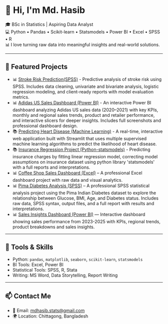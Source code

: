 # 👋 Hi, I'm Md. Hasib

🎓 BSc in Statistics | Aspiring Data Analyst  
💻 Python • Pandas • Scikit-learn • Statsmodels • Power BI • Excel • SPSS • R  
📊 I love turning raw data into meaningful insights and real-world solutions.

---

## 🚀 Featured Projects
- 📊 [Stroke Risk Prediction(SPSS)](https://github.com/mdhasibstats/stroke-risk-prediction-using-spss) - Predictive analysis of stroke risk using SPSS. Includes data cleaning, univariate and bivariate analysis, logistic regression modeling, and client-ready reports with model evaluation metrics.
- 📊 [Adidas US Sales Dashboard (Power BI)](https://github.com/mdhasibstats/Adidas-US-Sales-Dashboard) - An interactive Power BI dashboard analyzing Adidas US sales data (2020–2021) with key KPIs, monthly and regional sales trends, product and retailer performance, and interactive slicers for deeper insights. Includes full screenshots and professional dashboard design.
- 📚 [Predicting Heart Disease (Machine Learning)](https://github.com/mdhasibstats/heart-disease-ml-project) - A real-time, interactive web application built with Streamlit that uses multiple supervised machine learning algorithms to predict the likelihood of heart disease.
- 📚 [Insurance Regression Project (Python-statsmodels)](https://github.com/mdhasibstats/insurance-charges-modeling-with-statsmodels) - Predicting insurance charges by fitting linear regression model, correcting model assumptions on insurance dataset using python library 'statsmodels' with a full reports and interpretations.
- 📊 [Coffee Shop Sales Dashboard (Excel)](https://github.com/mdhasibstats/coffee-shop-dashboard) – A professional Excel dashboard project with raw data and visual analytics.
- 📊 [Pima Diabetes Analysis (SPSS)](https://github.com/mdhasibstats/pima-diabetes-spss-analysis) – A professional SPSS statistical analysis project using the Pima Indian Diabetes dataset to explore the relationship between Glucose, BMI, Age, and Diabetes status. Includes raw data, SPSS syntax, output files, and a full report with results and interpretations.
- 📊 [Sales Insights Dashboard (Power BI)](https://github.com/mdhasibstats/sales-dashboard-powerbi) — Interactive dashboard showing sales performance from 2023-2025 with KPIs, regional trends, product breakdowns and sales insights. 

---

## 🧠 Tools & Skills

- Python: `pandas`, `matplotlib`, `seaborn`, `scikit-learn`, `statsmodels`
- BI Tools: Excel, Power BI
- Statistical Tools: SPSS, R, Stata
- Writing: MS Word, Data Storytelling, Report Writing

---

## 📫 Contact Me

- 📧 Email: mdhasib.stats@gmail.com  
- 🌍 Location: Chittagong, Bangladesh  


<!--
**mdhasibstats/mdhasibstats** is a ✨ _special_ ✨ repository because its `README.md` (this file) appears on your GitHub profile.

Here are some ideas to get you started:

- 🔭 I’m currently working on ...
- 🌱 I’m currently learning ...
- 👯 I’m looking to collaborate on ...
- 🤔 I’m looking for help with ...
- 💬 Ask me about ...
- 📫 How to reach me: ...
- 😄 Pronouns: ...
- ⚡ Fun fact: ...
-->
